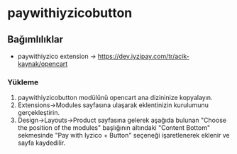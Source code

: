 # paywithiyzicobutton

## Bağımlılıklar

- paywithiyzico extension -> https://dev.iyzipay.com/tr/acik-kaynak/opencart

### Yükleme

1. paywithiyzicobutton modülünü opencart ana dizininize kopyalayın.
2. Extensions->Modules sayfasına ulaşarak eklentinizin kurulumunu gerçekleştirin.
3. Design->Layouts->Product sayfasına gelerek aşağıda bulunan "Choose the position of the modules" başlığının altındaki "Content Bottom" sekmesinde "Pay with Iyzico + Button" seçeneği işaretlenerek eklenir ve sayfa kaydedilir.

